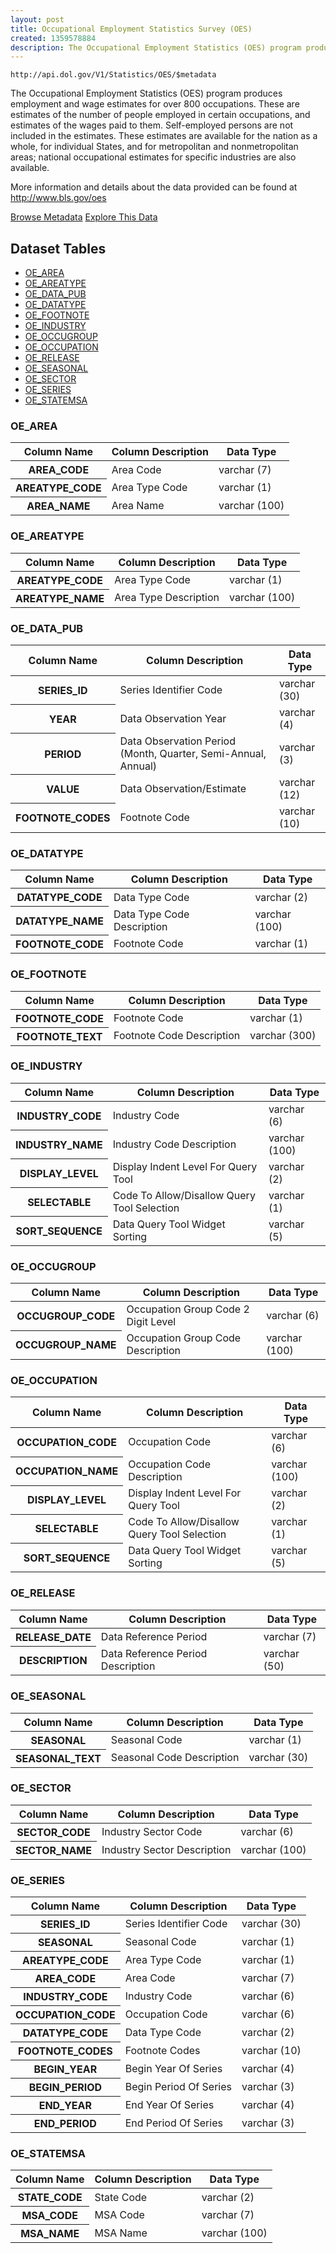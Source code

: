 ```yaml
---
layout: post
title: Occupational Employment Statistics Survey (OES)
created: 1359578884
description: The Occupational Employment Statistics (OES) program produces employment and wage estimates for over 800 occupations.
---
```


```
http://api.dol.gov/V1/Statistics/OES/$metadata
```

<p>The Occupational Employment Statistics (OES) program produces employment and wage estimates for over 800 occupations. These are estimates of the number of people employed in certain occupations, and estimates of the wages paid to them. Self-employed persons are not included in the estimates. These estimates are available for the nation as a whole, for individual States, and for metropolitan and nonmetropolitan areas; national occupational estimates for specific industries are also available.</p>

<p>More information and details about the data provided can be found at <a href="http://www.bls.gov/oes">http://www.bls.gov/oes</a></p>


<a href ="http://api.dol.gov/V1/Statistics/OES/$metadata" class="button radius button_dataset">Browse Metadata</a>
<a href ="https://devtools.dol.gov/APISampler/Home/Index1?datasetName=BLS Occupational Employment Statistics Survey (OES)" class="button radius button_dataset">Explore This Data</a>


## Dataset Tables  

- [OE_AREA](#OE_AREA)
- [OE_AREATYPE](#OE_AREATYPE)
- [OE_DATA_PUB](#OE_DATA_PUB)
- [OE_DATATYPE](#OE_DATATYPE)
- [OE_FOOTNOTE](#OE_FOOTNOTE)
- [OE_INDUSTRY](#OE_INDUSTRY)
- [OE_OCCUGROUP](#OE_OCCUGROUP)
- [OE_OCCUPATION](#OE_OCCUPATION)
- [OE_RELEASE](#OE_RELEASE)
- [OE_SEASONAL](#OE_SEASONAL)
- [OE_SECTOR](#OE_SECTOR)
- [OE_SERIES](#OE_SERIES)
- [OE_STATEMSA](#OE_STATEMSA)

<h3><a id="OE_AREA">OE_AREA</a></h3>

<table>
	<thead>
		<tr>
			<th>Column Name</th>
			<th>Column Description</th>
			<th>Data Type</th>
		</tr>
	</thead>
	<tbody>
		<tr>
			<th>AREA_CODE</th>
			<td>Area Code</td>
			<td>varchar (7)</td>
		</tr>
		<tr>
			<th>AREATYPE_CODE</th>
			<td>Area Type Code</td>
			<td>varchar (1)</td>
		</tr>
		<tr>
			<th>AREA_NAME</th>
			<td>Area Name</td>
			<td>varchar (100)</td>
		</tr>
	</tbody>
</table>
<h3><a id="OE_AREATYPE">OE_AREATYPE</a></h3>

<table>
	<thead>
		<tr>
			<th>Column Name</th>
			<th>Column Description</th>
			<th>Data Type</th>
		</tr>
	</thead>
	<tbody>
		<tr>
			<th>AREATYPE_CODE</th>
			<td>Area Type Code</td>
			<td>varchar (1)</td>
		</tr>
		<tr>
			<th>AREATYPE_NAME</th>
			<td>Area Type Description</td>
			<td>varchar (100)</td>
		</tr>
	</tbody>
</table>
<h3><a id="OE_DATA_PUB">OE_DATA_PUB</a></h3>

<table>
	<thead>
		<tr>
			<th>Column Name</th>
			<th>Column Description</th>
			<th>Data Type</th>
		</tr>
	</thead>
	<tbody>
		<tr>
			<th>SERIES_ID</th>
			<td>Series Identifier Code</td>
			<td>varchar (30)</td>
		</tr>
		<tr>
			<th>YEAR</th>
			<td>Data Observation Year</td>
			<td>varchar (4)</td>
		</tr>
		<tr>
			<th>PERIOD</th>
			<td>Data Observation Period (Month, Quarter, Semi-Annual, Annual)</td>
			<td>varchar (3)</td>
		</tr>
		<tr>
			<th>VALUE</th>
			<td>Data Observation/Estimate</td>
			<td>varchar (12)</td>
		</tr>
		<tr>
			<th>FOOTNOTE_CODES</th>
			<td>Footnote Code</td>
			<td>varchar (10)</td>
		</tr>
	</tbody>
</table>
<h3><a id="OE_DATATYPE">OE_DATATYPE</a></h3>

<table>
	<thead>
		<tr>
			<th>Column Name</th>
			<th>Column Description</th>
			<th>Data Type</th>
		</tr>
	</thead>
	<tbody>
		<tr>
			<th>DATATYPE_CODE</th>
			<td>Data Type Code</td>
			<td>varchar (2)</td>
		</tr>
		<tr>
			<th>DATATYPE_NAME</th>
			<td>Data Type Code Description</td>
			<td>varchar (100)</td>
		</tr>
		<tr>
			<th>FOOTNOTE_CODE</th>
			<td>Footnote Code</td>
			<td>varchar (1)</td>
		</tr>
	</tbody>
</table>
<h3><a id="OE_FOOTNOTE">OE_FOOTNOTE</a></h3>

<table>
	<thead>
		<tr>
			<th>Column Name</th>
			<th>Column Description</th>
			<th>Data Type</th>
		</tr>
	</thead>
	<tbody>
		<tr>
			<th>FOOTNOTE_CODE</th>
			<td>Footnote Code</td>
			<td>varchar (1)</td>
		</tr>
		<tr>
			<th>FOOTNOTE_TEXT</th>
			<td>Footnote Code Description</td>
			<td>varchar (300)</td>
		</tr>
	</tbody>
</table>
<h3><a id="OE_INDUSTRY">OE_INDUSTRY</a></h3>

<table>
	<thead>
		<tr>
			<th>Column Name</th>
			<th>Column Description</th>
			<th>Data Type</th>
		</tr>
	</thead>
	<tbody>
		<tr>
			<th>INDUSTRY_CODE</th>
			<td>Industry Code</td>
			<td>varchar (6)</td>
		</tr>
		<tr>
			<th>INDUSTRY_NAME</th>
			<td>Industry Code Description</td>
			<td>varchar (100)</td>
		</tr>
		<tr>
			<th>DISPLAY_LEVEL</th>
			<td>Display Indent Level For Query Tool</td>
			<td>varchar (2)</td>
		</tr>
		<tr>
			<th>SELECTABLE</th>
			<td>Code To Allow/Disallow Query Tool Selection</td>
			<td>varchar (1)</td>
		</tr>
		<tr>
			<th>SORT_SEQUENCE</th>
			<td>Data Query Tool Widget Sorting</td>
			<td>varchar (5)</td>
		</tr>
	</tbody>
</table>
<h3><a id="OE_OCCUGROUP">OE_OCCUGROUP</a></h3>

<table>
	<thead>
		<tr>
			<th>Column Name</th>
			<th>Column Description</th>
			<th>Data Type</th>
		</tr>
	</thead>
	<tbody>
		<tr>
			<th>OCCUGROUP_CODE</th>
			<td>Occupation Group Code 2 Digit Level</td>
			<td>varchar (6)</td>
		</tr>
		<tr>
			<th>OCCUGROUP_NAME</th>
			<td>Occupation Group Code Description</td>
			<td>varchar (100)</td>
		</tr>
	</tbody>
</table>
<h3><a id="OE_OCCUPATION">OE_OCCUPATION</a></h3>

<table>
	<thead>
		<tr>
			<th>Column Name</th>
			<th>Column Description</th>
			<th>Data Type</th>
		</tr>
	</thead>
	<tbody>
		<tr>
			<th>OCCUPATION_CODE</th>
			<td>Occupation Code</td>
			<td>varchar (6)</td>
		</tr>
		<tr>
			<th>OCCUPATION_NAME</th>
			<td>Occupation Code Description</td>
			<td>varchar (100)</td>
		</tr>
		<tr>
			<th>DISPLAY_LEVEL</th>
			<td>Display Indent Level For Query Tool</td>
			<td>varchar (2)</td>
		</tr>
		<tr>
			<th>SELECTABLE</th>
			<td>Code To Allow/Disallow Query Tool Selection</td>
			<td>varchar (1)</td>
		</tr>
		<tr>
			<th>SORT_SEQUENCE</th>
			<td>Data Query Tool Widget Sorting</td>
			<td>varchar (5)</td>
		</tr>
	</tbody>
</table>
<h3><a id="OE_RELEASE">OE_RELEASE</a></h3>

<table>
	<thead>
		<tr>
			<th>Column Name</th>
			<th>Column Description</th>
			<th>Data Type</th>
		</tr>
	</thead>
	<tbody>
		<tr>
			<th>RELEASE_DATE</th>
			<td>Data Reference Period</td>
			<td>varchar (7)</td>
		</tr>
		<tr>
			<th>DESCRIPTION</th>
			<td>Data Reference Period Description</td>
			<td>varchar (50)</td>
		</tr>
	</tbody>
</table>
<h3><a id="OE_SEASONAL">OE_SEASONAL</a></h3>

<table>
	<thead>
		<tr>
			<th>Column Name</th>
			<th>Column Description</th>
			<th>Data Type</th>
		</tr>
	</thead>
	<tbody>
		<tr>
			<th>SEASONAL</th>
			<td>Seasonal Code</td>
			<td>varchar (1)</td>
		</tr>
		<tr>
			<th>SEASONAL_TEXT</th>
			<td>Seasonal Code Description</td>
			<td>varchar (30)</td>
		</tr>
	</tbody>
</table>
<h3><a id="OE_SECTOR">OE_SECTOR</a></h3>

<table>
	<thead>
		<tr>
			<th>Column Name</th>
			<th>Column Description</th>
			<th>Data Type</th>
		</tr>
	</thead>
	<tbody>
		<tr>
			<th>SECTOR_CODE</th>
			<td>Industry Sector Code</td>
			<td>varchar (6)</td>
		</tr>
		<tr>
			<th>SECTOR_NAME</th>
			<td>Industry Sector Description</td>
			<td>varchar (100)</td>
		</tr>
	</tbody>
</table>
<h3><a id="OE_SERIES">OE_SERIES</a></h3>

<table>
	<thead>
		<tr>
			<th>Column Name</th>
			<th>Column Description</th>
			<th>Data Type</th>
		</tr>
	</thead>
	<tbody>
		<tr>
			<th>SERIES_ID</th>
			<td>Series Identifier Code</td>
			<td>varchar (30)</td>
		</tr>
		<tr>
			<th>SEASONAL</th>
			<td>Seasonal Code</td>
			<td>varchar (1)</td>
		</tr>
		<tr>
			<th>AREATYPE_CODE</th>
			<td>Area Type Code</td>
			<td>varchar (1)</td>
		</tr>
		<tr>
			<th>AREA_CODE</th>
			<td>Area Code</td>
			<td>varchar (7)</td>
		</tr>
		<tr>
			<th>INDUSTRY_CODE</th>
			<td>Industry Code</td>
			<td>varchar (6)</td>
		</tr>
		<tr>
			<th>OCCUPATION_CODE</th>
			<td>Occupation Code</td>
			<td>varchar (6)</td>
		</tr>
		<tr>
			<th>DATATYPE_CODE</th>
			<td>Data Type Code</td>
			<td>varchar (2)</td>
		</tr>
		<tr>
			<th>FOOTNOTE_CODES</th>
			<td>Footnote Codes</td>
			<td>varchar (10)</td>
		</tr>
		<tr>
			<th>BEGIN_YEAR</th>
			<td>Begin Year Of Series</td>
			<td>varchar (4)</td>
		</tr>
		<tr>
			<th>BEGIN_PERIOD</th>
			<td>Begin Period Of Series</td>
			<td>varchar (3)</td>
		</tr>
		<tr>
			<th>END_YEAR</th>
			<td>End Year Of Series</td>
			<td>varchar (4)</td>
		</tr>
		<tr>
			<th>END_PERIOD</th>
			<td>End Period Of Series</td>
			<td>varchar (3)</td>
		</tr>
	</tbody>
</table>
<h3><a id="OE_STATEMSA">OE_STATEMSA</a></h3>

<table>
	<thead>
		<tr>
			<th>Column Name</th>
			<th>Column Description</th>
			<th>Data Type</th>
		</tr>
	</thead>
	<tbody>
		<tr>
			<th>STATE_CODE</th>
			<td>State Code</td>
			<td>varchar (2)</td>
		</tr>
		<tr>
			<th>MSA_CODE</th>
			<td>MSA Code</td>
			<td>varchar (7)</td>
		</tr>
		<tr>
			<th>MSA_NAME</th>
			<td>MSA Name</td>
			<td>varchar (100)</td>
		</tr>
	</tbody>
</table>
